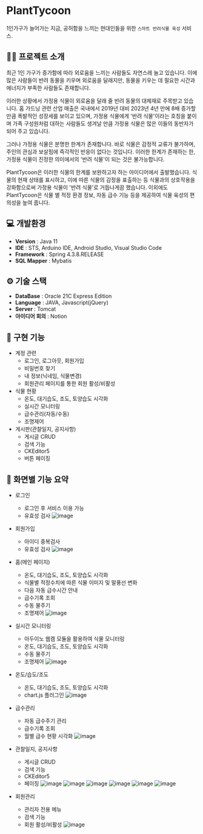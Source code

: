 # PlantTycoon
1인가구가 늘어가는 지금, 공허함을 느끼는 현대인들을 위한 `스마트 반려식물 육성` 서비스.

## 👨‍🏫 프로젝트 소개
최근 1인 가구가 증가함에 따라 외로움을 느끼는 사람들도 자연스레 늘고 있습니다. 이에 많은 사람들이 반려 동물을 키우며 외로움을 달래지만, 동물을 키우는 데 필요한 시간과 에너지가 부족한 사람들도 존재합니다.

이러한 상황에서 가정용 식물이 외로움을 달래 줄 반려 동물의 대체재로 주목받고 있습니다. 홈 가드닝 관련 산업 매출은 국내에서 2019년 대비 2023년 4년 만에 8배 증가할 만큼 폭발적인 성장세를 보이고 있으며, 가정용 식물에게 '반려 식물'이라는 호칭을 붙이며 가족 구성원처럼 대하는 사람들도 생겨날 만큼 가정용 식물은 많은 이들의 동반자가 되어 주고 있습니다.

그러나 가정용 식물은 분명한 한계가 존재합니다. 바로 식물은 감정적 교류가 불가하며, 주인의 관심과 보살핌에 즉각적인 반응이 없다는 것입니다. 이러한 한계가 존재하는 한, 가정용 식물이 진정한 의미에서의 '반려 식물'이 되는 것은 불가능합니다.

PlantTycoon은 이러한 식물의 한계를 보완하고자 하는 아이디어에서 출발했습니다. 식물의 현재 상태를 표시하고, 이에 따른 식물의 감정을 표출하는 등 식물과의 상호작용을 강화함으로써 가정용 식물이 '반려 식물'로 거듭나게끔 했습니다. 이외에도 PlantTycoon은 식물 별 적정 환경 정보, 자동 급수 기능 등을 제공하여 식물 육성의 편의성을 높여 줍니다.



## 💻 개발환경
- **Version** : Java 11
- **IDE** : STS, Arduino IDE, Android Studio, Visual Studio Code
- **Framework** : Spring 4.3.8.RELEASE
- **SQL Mapper** : Mybatis

## ⚙️ 기술 스택
- **DataBase** : Oracle 21C Express Edition
- **Language** : JAVA, Javascript(jQuery)
- **Server** : Tomcat
- **아이디어 회의** : Notion

## 📌 구현 기능
- 계정 관련
  - 로그인, 로그아웃, 회원가입
  - 비밀번호 찾기
  - 내 정보(닉네임, 식물변경)
  - 회원관리 페이지를 통한 회원 활성/비활성
- 식물 현황
  - 온도, 대기습도, 조도, 토양습도 시각화
  - 실시간 모니터링
  - 급수관리(자동/수동)
  - 조명제어
- 게시판(관찰일지, 공지사항)
  - 게시글 CRUD
  - 검색 기능
  - CKEditor5
  - 버튼 페이징

## 📝 화면별 기능 요약
- 로그인
  - 로그인 후 서비스 이용 가능
  - 유효성 검사
![image](https://github.com/Erosaddy/PlantTycoon/assets/55119669/cb839138-8208-4ff7-a7f3-8ed74682e2b5)

- 회원가입
  - 아이디 중복검사
  - 유효성 검사
![image](https://github.com/Erosaddy/PlantTycoon/assets/55119669/db5dd7f9-dbf4-4777-8feb-5d09cdd9a536)


- 홈(메인 페이지)
  - 온도, 대기습도, 조도, 토양습도 시각화
  - 식물별 적정수치에 따른 식물 이미지 및 말풍선 변화
  - 다음 자동 급수시간 안내
  - 급수기록 조회
  - 수동 물주기
  - 조명제어
![image](https://github.com/Erosaddy/PlantTycoon/assets/55119669/9b6f1321-8c32-4f6c-a3bd-ba7e6bd2c867)

- 실시간 모니터링
  - 아두이노 웹캠 모듈을 활용하여 식물 모니터링
  - 온도, 대기습도, 조도, 토양습도 시각화
  - 수동 물주기
  - 조명제어
![image](https://github.com/Erosaddy/PlantTycoon/assets/55119669/53bc50bd-be3c-40dc-a8db-e8d69e134e60)

- 온도/습도/조도
  - 온도, 대기습도, 조도, 토양습도 시각화
  - chart.js 플러그인
![image](https://github.com/Erosaddy/PlantTycoon/assets/55119669/456d3ec8-e697-4d2a-9d26-a2d6bcf999fa)

- 급수관리
  - 자동 급수주기 관리
  - 급수기록 조회
  - 월별 급수 현황 시각화
![image](https://github.com/Erosaddy/PlantTycoon/assets/55119669/cb2632a8-6bfd-4a28-8583-d5d4d29034c1)

- 관찰일지, 공지사항
  - 게시글 CRUD
  - 검색 기능
  - CKEditor5
  - 페이징
![image](https://github.com/Erosaddy/PlantTycoon/assets/55119669/6302c516-89f7-4e49-9b69-bc6a571cebdf)
![image](https://github.com/Erosaddy/PlantTycoon/assets/55119669/53fc5ae8-ba97-4675-9dc7-bac16980726e)
![image](https://github.com/Erosaddy/PlantTycoon/assets/55119669/85efc250-5293-4933-97b5-83ffd15a50fb)
![image](https://github.com/Erosaddy/PlantTycoon/assets/55119669/967fe0ce-b399-41a5-96fa-ceca322e6eba)
![image](https://github.com/Erosaddy/PlantTycoon/assets/55119669/e00df0fe-ef47-4e44-900d-d86b6cc29cc7)
![image](https://github.com/Erosaddy/PlantTycoon/assets/55119669/6513fbcf-90a8-4922-97b4-74141f253d77)

- 회원관리
  - 관리자 전용 메뉴
  - 검색 기능
  - 회원 활성/비활성
![image](https://github.com/Erosaddy/PlantTycoon/assets/55119669/730c8bce-72a5-4c06-92e7-8f0f8223ca32)




  

